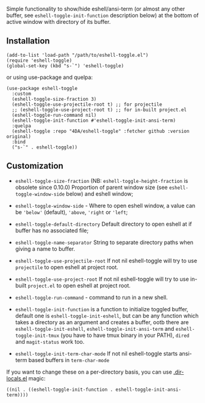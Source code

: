 Simple functionality to show/hide eshell/ansi-term (or almost any other buffer, see `eshell-toggle-init-function` description below) at the bottom of active window with directory of its buffer.

## Installation

    (add-to-list 'load-path "/path/to/eshell-toggle.el")
    (require 'eshell-toggle)
    (global-set-key (kbd "s-`") 'eshell-toggle)

or using use-package and quelpa:

    (use-package eshell-toggle
      :custom
      (eshell-toggle-size-fraction 3)
      (eshell-toggle-use-projectile-root t) ;; for projectile
      ;; (eshell-toggle-use-project-root t) ;; for in-built project.el
      (eshell-toggle-run-command nil)
      (eshell-toggle-init-function #'eshell-toggle-init-ansi-term)
      :quelpa
      (eshell-toggle :repo "4DA/eshell-toggle" :fetcher github :version original)
      :bind
      ("s-`" . eshell-toggle))

## Customization

- `eshell-toggle-size-fraction` (NB: `eshell-toggle-height-fraction` is obsolete since 0.10.0) Proportion of parent window size (see `eshell-toggle-window-side` below) and eshell window;
- `eshell-toggle-window-side` - Where to open eshell window, a value can be `'below'` (default), `'above`, `'right` or `'left`;

- `eshell-toggle-default-directory` Default directory to open eshell at if buffer has no associated file;
- `eshell-toggle-name-separator` String to separate directory paths when giving a name to buffer.
- `eshell-toggle-use-projectile-root` If not nil eshell-toggle will try to use `projectile` to open eshell at project root.
- `eshell-toggle-use-project-root` If not nil eshell-toggle will try to use in-built `project.el` to open eshell at project root.

- `eshell-toggle-run-command` - command to run in a new shell.

- `eshell-toggle-init-function` is a function to initialize toggled buffer, default one is `eshell-toggle-init-eshell`, but can be any function which takes a directory as an argument and creates a buffer, ootb there are `eshell-toggle-init-eshell`, `eshell-toggle-init-ansi-term` and `eshell-toggle-init-tmux` (you have to have tmux binary in your PATH), `dired` and `magit-status` work too.
- `eshell-toggle-init-term-char-mode` If not nil eshell-toggle starts ansi-term based buffers in `term-char-mode`

If you want to change these on a per-directory basis, you can use [.dir-locals.el](https://www.gnu.org/software/emacs/manual/html_node/emacs/Directory-Variables.html) magic:

    ((nil . ((eshell-toggle-init-function . eshell-toggle-init-ansi-term))))
